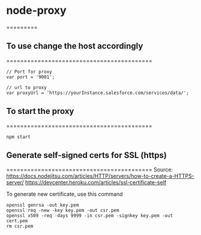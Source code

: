 # node-proxy
=========


## To use change the host accordingly
==========================================
```
// Port for proxy
var port = '9001';

// url to proxy
var proxyUrl = 'https://yourInstance.salesforce.com/services/data/';
```


## To start the proxy
==========================================
```
npm start
```



## Generate self-signed certs for SSL (https)
==========================================
Source:
https://docs.nodejitsu.com/articles/HTTP/servers/how-to-create-a-HTTPS-server/
https://devcenter.heroku.com/articles/ssl-certificate-self

To generate new certificate, use this command
```
openssl genrsa -out key.pem
openssl req -new -key key.pem -out csr.pem
openssl x509 -req -days 9999 -in csr.pem -signkey key.pem -out cert.pem
rm csr.pem
```
